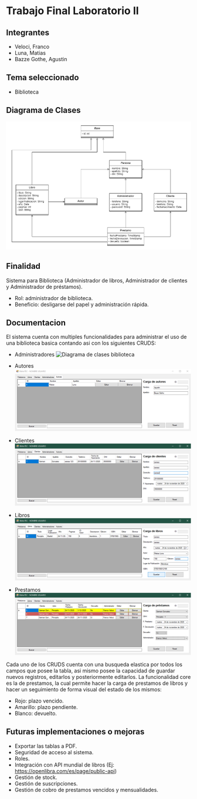 # Trabajo Final Laboratorio II

## Integrantes
* Veloci, Franco
* Luna, Matias
* Bazze Gothe, Agustin

## Tema seleccionado
* Biblioteca

## Diagrama de Clases
![Diagrama de clases biblioteca](new.png)

## Finalidad
Sistema para Biblioteca (Administrador de libros, Administrador de clientes y Administrador de préstamos).
* Rol: administrador de biblioteca.
* Beneficio: desligarse del papel y administración rápida.

## Documentacion
El sistema cuenta con multiples funcionalidades para administrar el uso de una biblioteca basica contando asi con los siguientes CRUDS:
* Administradores
![Diagrama de clases biblioteca](admin_captura.png)

* Autores
![Diagrama de clases biblioteca](doc/autores_captura.png)

* Clientes
![Diagrama de clases biblioteca](doc/clientes_captura.png)

* Libros
![Diagrama de clases biblioteca](doc/libros_captura.png)

* Prestamos
![Diagrama de clases biblioteca](doc/prestamos_captura.png)

Cada uno de los CRUDS cuenta con una busqueda elastica por todos los campos que posee la tabla, asi mismo posee la capacidad de guardar nuevos registros, editarlos y posteriormente editarlos. La funcionalidad core es la de prestamos, la cual permite hacer la carga de prestamos de libros y hacer un seguimiento de forma visual del estado de los mismos:
* Rojo: plazo vencido.
* Amarillo: plazo pendiente.
* Blanco: devuelto.

## Futuras implementaciones o mejoras
* Exportar las tablas a PDF.
* Seguridad de acceso al sistema.
* Roles.
* Integración con API mundial de libros (Ej: https://openlibra.com/es/page/public-api)
* Gestión de stock.
* Gestión de suscripciones.
* Gestión de cobro de prestamos vencidos y mensualidades.
